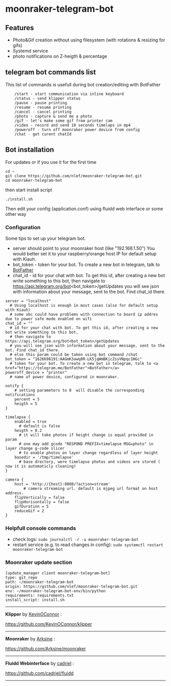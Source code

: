 # moonraker-telegram-bot

## Features
- Photo&Gif creation without using filesystem (with rotations & resizing for gifs)
- Systemd service
- photo notifications on Z-heigth & percentage

## telegram bot commands list
This list of commands is usefull during bot creation/editing with BotFather
```
    /start - start communication via inline keyboard 
    /status - send klipper status
    /pause - pause printing
    /resume - resume printing
    /cancel - cancel printing
    /photo - capture & send me a photo
    /gif - let's make some gif from printer cam
    /video - record and send 10 seconds timelaps in mp4
    /poweroff - turn off moonraker power device from config
    /chat - get curent chatId
```

## Bot installation

For updates or if you use it for the first time
```
cd ~
git clone https://github.com/nlef/moonraker-telegram-bot.git
cd moonraker-telegram-bot
```
then start install script
```
./install.sh
```

Then edit your config (application.conf) using fluidd web interface or some other way

### Configuration
Some tips to set up your telegram bot.
- server should point to your moonraker host (like "192.168.1.50") You would better set it to your raspberry/orange host IP for default setup with Kiauh.
- bot_token - token for your bot. To create a new bot in telegram, talk to <a href="https://telegram.me/BotFather">BotFather</a>
- chat_id - id for your chat with bot. To get this id, after creating a new bot write something to this bot, then navigate to https://api.telegram.org/bot<bot_token>/getUpdates
  you will see json with information about your message, sent to the bot. Find chat_id there.
```
server = "localhost"
  # Using localhost is enough in most cases (also for default setup with Kiauh)
  # some sbc could have problems with connection to board ip addres due to power safe mode enabled on wifi
chat_id = ""
  # id for your chat with bot. To get this id, after creating a new bot write something to this bot,
  # then navigate to https://api.telegram.org/bot<bot_token>/getUpdates
  # you will see json with information about your message, sent to the bot. Find chat_id there.
  # else this param could be taken using bot command /chat
bot_token = "1626698191:AAGmK3awq0R-LK5jqWmBKjcZssVNpqc1HGc"
  # token for your bot. To create a new bot in telegram, talk to <a href="https://telegram.me/BotFather">BotFather</a>
poweroff_device = "printer"
  # name of power device, configured in moonraker.

notify {
    # setting parameters to 0  will disable the corresponding notifications 
    percent = 5
    heigth = 5
}

timelapse {
    enabled = true
      # default is false
    heigth = 0.2
      # it will take photos if height change is equal provided in param
      # one may add gcode "RESPOND PREFIX=timelapse MSG=photo" in layer change g-code slicer
      # to enable photos on layer change regardless of layer height
    basedir = '/tmp/timelapse'
      # base drectory, were timelapse photos and videos are stored ( now it is automaticly cleaning) 
}

camera {
    host = 'http://{host}:8080/?action=stream'
        # camera streaming url. default is mjpeg url format on host address.
    flipVertically = false
    flipHorisontally = false
    gifDuration = 5
    reduceGif = 2
}
```


### Helpfull console commands
- check logs: ```sudo journalctl -r -u moonraker-telegram-bot```
- restart service (e.g. to read changes in config): ```sudo systemctl restart moonraker-telegram-bot```

### Moonraker update section
```
[update_manager client moonraker-telegram-bot]
type: git_repo
path: ~/moonraker-telegram-bot
origin: https://github.com/nlef/moonraker-telegram-bot.git
env: ~/moonraker-telegram-bot-env/bin/python
requirements: requirements.txt
install_script: install.sh
```

---

**Klipper** by [KevinOConnor](https://github.com/KevinOConnor) :

https://github.com/KevinOConnor/klipper

---


**Moonraker** by [Arksine](https://github.com/Arksine) :

https://github.com/Arksine/moonraker

---

**Fluidd Webinterface** by [cadriel](https://github.com/cadriel) :

https://github.com/cadriel/fluidd

---